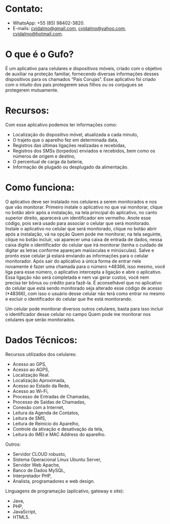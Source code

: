 # Contato:
* WhatsApp: +55 (85) 98402-3820.
* E-mails: cvidalmo@gmail.com, cvidalmo@yahoo.com, cvidalmo@hotmail.com.

# O que é o Gufo?
É um aplicativo para celulares e dispositivos móveis, criado com o objetivo de auxiliar na proteção familiar, fornecendo diversas informações desses dispositivos para os chamados “Pais Corujas”. Esse aplicativo foi criado com o intuito dos pais protegerem seus filhos ou os conjugues se protegerem mutuamente.

# Recursos:
Com esse aplicativo podemos ter informações como:
- Localização do dispositivo móvel, atualizada a cada minuto,
- O trajeto que o aparelho fez em determinada data,
- Registros das últimas ligações realizadas e recebidas,
- Registros dos SMSs (torpedos) enviados e recebidos, bem como os números de origem e destino,
- O percentual de carga da bateria,
- Informação de plugado ou desplugado da alimentação.

# Como funciona:
O aplicativo deve ser instalado nos celulares a serem monitorados e nos que vão monitorar.
Primeiro instale o aplicativo no que vai monitorar, clique no botão abrir após a instalação, na tela principal do aplicativo, no canto superior direito, aparecerá um identificador em vermelho. Anote esse código, pois será usado para associar o celular que será monitorado.
Instale o aplicativo no celular que será monitorado, clique no botão abrir após a instalação, vá na opção Quem pode me monitorar, na tela seguinte, clique no botão incluir, vai aparecer uma caixa de entrada de dados, nessa caixa digite o identificador do celular que irá monitorar (tenha o cuidado de digitar as letras conforme apareçam maiúsculas e minúsculas). Salve e pronto esse celular já estará enviando as informações para o celular monitorador.
Após sair do aplicativo a única forma de entrar nele novamente é fazer uma chamada para o número *48366, isso mesmo, você liga para esse número, o aplicativo intercepta a ligação e abre o aplicativo.  Essa ligação não será completada e nem vai gerar custos, você nem precisa ter bônus ou crédito para fazê-la.
É aconselhável que no aplicativo do celular que está sendo monitorado seja alterado esse código de acesso (*48366), com isso o usuário desse celular não terá como entrar no mesmo e excluir o identificador do celular que lhe está monitorando.

Um celular pode monitorar diversos outros celulares, basta para isso incluir o identificador desse celular no campo Quem pode me monitorar nos celulares que serão monitorados.

# Dados Técnicos:
Recursos utilizados dos celulares:
- Acesso ao GPS,
- Acesso ao AGPS,
- Localização Real.
- Localização Aproximada,
- Acesso ao Estado da Rede,
- Acesso ao Wi-Fi,
- Processo de Entradas de Chamadas,
- Processo de Saídas de Chamadas,
- Conexão com a Internet,
- Leitura da Agenda de Contatos,
- Leitura de SMS,
- Leitura de Reinicio do Aparelho,
- Controle da ativação e desativação da tela,
- Leitura do IMEI e MAC Address do aparelho.

Outros:
- Servidor CLOUD robusto,
- Sistema Operacional Linux Ubuntu Server,
- Servidor Web Apache,
- Banco de Dados MySQL,
- Interpretador PHP,
- Analista, programadores e web design.

Linguagens de programação (aplicativo, gateway e site):
- Java, 
- PHP,
- JavaScript,
- HTML5.

